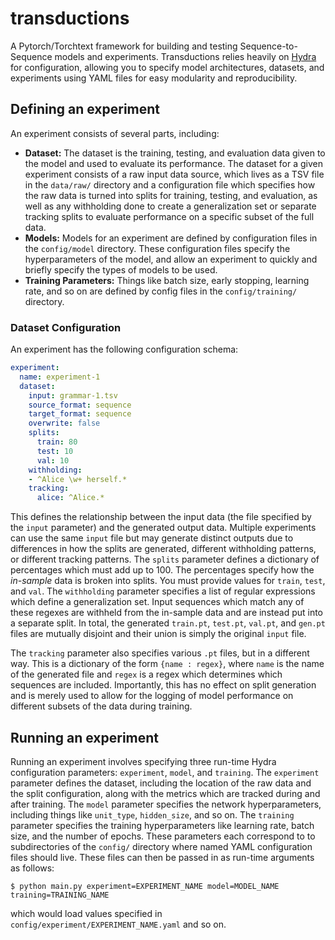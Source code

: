 # transductions

A Pytorch/Torchtext framework for building and testing Sequence-to-Sequence
models and experiments. Transductions relies heavily on 
[Hydra](https://github.com/facebookresearch/hydra) for configuration,
allowing you to specify model architectures, datasets, and experiments using
YAML files for easy modularity and reproducibility.

## Defining an experiment

An experiment consists of several parts, including:
- **Dataset:** The dataset is the training, testing, and evaluation data given 
    to the model and used to evaluate its performance. The dataset for a given
    experiment consists of a raw input data source, which lives as a TSV file in
    the `data/raw/` directory and a configuration file which specifies how the
    raw data is turned into splits for training, testing, and evaluation, as well
    as any withholding done to create a generalization set or separate tracking
    splits to evaluate performance on a specific subset of the full data.
- **Models:** Models for an experiment are defined by configuration files in the
    `config/model` directory. These configuration files specify the hyperparameters
    of the model, and allow an experiment to quickly and briefly specify the
    types of models to be used.
- **Training Parameters:** Things like batch size, early stopping, learning rate,
    and so on are defined by config files in the `config/training/` directory.

### Dataset Configuration

An experiment has the following configuration schema:
```YAML
experiment:
  name: experiment-1 
  dataset:
    input: grammar-1.tsv
    source_format: sequence
    target_format: sequence
    overwrite: false
    splits:
      train: 80
      test: 10
      val: 10
    withholding:
    - ^Alice \w+ herself.*
    tracking:
      alice: ^Alice.*
```

This defines the relationship between the input data (the file specified by the 
`input` parameter) and the generated output data. Multiple experiments can use
the same `input` file but may generate distinct outputs due to differences in 
how the splits are generated, different withholding patterns, or different 
tracking patterns. The `splits` parameter defines a dictionary of percentages
which must add up to 100. The percentages specify how the *in-sample* data
is broken into splits. You must provide values for `train`, `test`, and `val`.
The `withholding` parameter specifies a list of regular expressions which
define a generalization set. Input sequences which match any of these regexes
are withheld from the in-sample data and are instead put into a separate split.
In total, the generated `train.pt`, `test.pt`, `val.pt`, and `gen.pt` files
are mutually disjoint and their union is simply the original `input` file.

The `tracking` parameter also specifies various `.pt` files, but in a different
way. This is a dictionary of the form `{name : regex}`, where `name` is the name
of the generated file and `regex` is a regex which determines which sequences
are included. Importantly, this has no effect on split generation and is merely
used to allow for the logging of model performance on different subsets of the
data during training.

## Running an experiment

Running an experiment involves specifying three run-time Hydra configuration 
parameters: `experiment`, `model`, and `training`. The `experiment` parameter
defines the dataset, including the location of the raw data and the split 
configuration, along with the metrics which are tracked during and after 
training. The `model` parameter specifies the network hyperparameters, including
things like `unit_type`, `hidden_size`, and so on. The `training` parameter 
specifies the training hyperparameters like learning rate, batch size, and the 
number of epochs. These parameters each correspond to to subdirectories of the
`config/` directory where named YAML configuration files should live. These
files can then be passed in as run-time arguments as follows:
```
$ python main.py experiment=EXPERIMENT_NAME model=MODEL_NAME training=TRAINING_NAME
```
which would load values specified in `config/experiment/EXPERIMENT_NAME.yaml` 
and so on.
